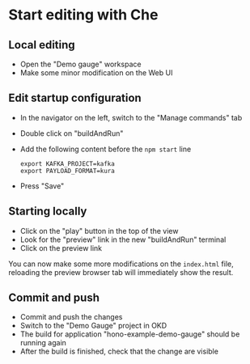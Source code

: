 # Start editing with Che

## Local editing

* Open the "Demo gauge" workspace
* Make some minor modification on the Web UI

## Edit startup configuration

  * In the navigator on the left, switch to the "Manage commands" tab
  * Double click on "buildAndRun"
  * Add the following content before the `npm start` line
    
        export KAFKA_PROJECT=kafka
        export PAYLOAD_FORMAT=kura
  * Press "Save"

## Starting locally

  * Click on the "play" button in the top of the view
  * Look for the "preview" link in the new "buildAndRun" terminal
  * Click on the preview link

You can now make some more modifications on the `index.html` file, reloading
the preview browser tab will immediately show the result.

## Commit and push

  * Commit and push the changes
  * Switch to the "Demo Gauge" project in OKD
  * The build for application "hono-example-demo-gauge" should be running again
  * After the build is finished, check that the change are visible
